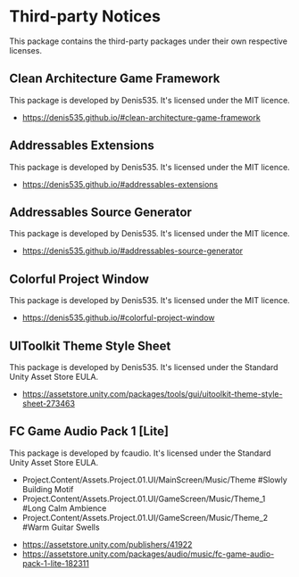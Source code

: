 # Third-party Notices
This package contains the third-party packages under their own respective licenses.

## Clean Architecture Game Framework
This package is developed by Denis535.
It's licensed under the MIT licence.
- https://denis535.github.io/#clean-architecture-game-framework

## Addressables Extensions
This package is developed by Denis535.
It's licensed under the MIT licence.
- https://denis535.github.io/#addressables-extensions

## Addressables Source Generator
This package is developed by Denis535.
It's licensed under the MIT licence.
- https://denis535.github.io/#addressables-source-generator

## Colorful Project Window
This package is developed by Denis535.
It's licensed under the MIT licence.
- https://denis535.github.io/#colorful-project-window

## UIToolkit Theme Style Sheet
This package is developed by Denis535.
It's licensed under the Standard Unity Asset Store EULA.
- https://assetstore.unity.com/packages/tools/gui/uitoolkit-theme-style-sheet-273463

## FC Game Audio Pack 1 [Lite]
This package is developed by fcaudio.
It's licensed under the Standard Unity Asset Store EULA.
* Project.Content/Assets.Project.01.UI/MainScreen/Music/Theme #Slowly Building Motif
* Project.Content/Assets.Project.01.UI/GameScreen/Music/Theme_1 #Long Calm Ambience
* Project.Content/Assets.Project.01.UI/GameScreen/Music/Theme_2 #Warm Guitar Swells
- https://assetstore.unity.com/publishers/41922
- https://assetstore.unity.com/packages/audio/music/fc-game-audio-pack-1-lite-182311
